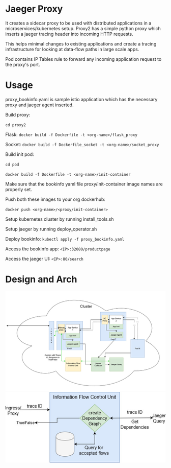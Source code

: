 # Jaeger Proxy
It creates a sidecar proxy to be used with distributed applications in
a microservices/kubernetes setup. Proxy2 has a simple python proxy which inserts a jaeger tracing header into incoming HTTP requests.

This helps minimal changes to existing applications and create a tracing
infrastructure for looking at data-flow paths in large scale apps.

Pod contains IP Tables rule to forward any incoming application request to the
proxy's port.

# Usage
proxy_bookinfo.yaml is sample istio application which has the necessary proxy
and jaeger agent inserted.

Build proxy:

`cd proxy2`

Flask: `docker build -f Dockerfile -t <org-name>/flask_proxy`

Socket: `docker build -f Dockerfile_socket -t <org-name>/socket_proxy`

Build init pod:

`cd pod`

`docker build -f Dockerfile -t <org-name>/init-container`

Make sure that the bookinfo yaml file proxy/init-container image names are
properly set.

Push both these images to your org dockerhub:

`docker push <org-name>/<proxy/init-container>`

Setup kubernetes cluster by running install_tools.sh

Setup jaeger by running deploy_operator.sh

Deploy bookinfo: `kubectl apply -f proxy_bookinfo.yaml`

Access the bookinfo app: `<IP>:32080/productpage`

Access the jaeger UI: `<IP>:80/search`

# Design and Arch
<img src="figs/Jaeger.jpg">
<img src="figs/Jaeger-Page-2.jpg">
